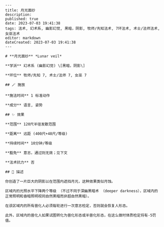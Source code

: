 
    ---
    title: 月光面纱
    description: 
    published: true
    date: 2023-07-03 19:41:38
    tags: 法术, 幻术系, 幽影幻觉, 黑暗，阴影, 牧师/先知法术, 7环法术, 术士/法师法术, 女巫法术
    editor: markdown
    dateCreated: 2023-07-03 19:41:38
    ---

    # **月光面纱** *Lunar veil*

    **学派** 幻术系 (幽影幻觉) \[黑暗，阴影\] 

    **环位** 牧师/先知 7, 术士/法师 7, 女巫 7

    ## 🪄 施放

    **施法时间** 1 标准动作

    **成分** 语言, 姿势

    ## ✨ 效果  

    **范围** 120尺半径发散范围

    **距离** 远距 (400尺+40尺/等级)  

    **持续时间** 10分钟/等级 

    **豁免** 意志，通过则无效；见下文

    **法术抗力** 否

    ## 📖 描述

    你创造了一片巨大的阴影以在范围内遮挡月光，这种效果类似月蚀。

    区域内的光照水平下降两个等级 （不过不同于深幽黑暗术 （deeper darkness），区域内的正常照明和昏暗照明视同自然黑暗而非超自然黑暗）。

    在该区域内的所有兽化人必须每轮进行一次意志检定，否则就会恢复人形态。

    此外，区域内的兽化人如果试图转化为兽化形态或半兽化形态，在这么做时体质检定将有-5罚值。
    